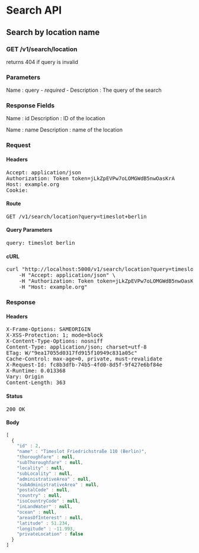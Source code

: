 # Search API

## Search by location name

### GET /v1/search/location

returns 404 if query is invalid



### Parameters

Name : query *- required -*
Description : The query of the search


### Response Fields

Name : id
Description : ID of the location

Name : name
Description : name of the location

### Request

#### Headers

<pre>Accept: application/json
Authorization: Token token=jLkZpEVPw7oLOMGWdB5nwOasKrA
Host: example.org
Cookie: </pre>

#### Route

<pre>GET /v1/search/location?query=timeslot+berlin</pre>

#### Query Parameters

<pre>query: timeslot berlin</pre>

#### cURL

<pre class="request">curl &quot;http://localhost:5000/v1/search/location?query=timeslot+berlin&quot; -X GET \
	-H &quot;Accept: application/json&quot; \
	-H &quot;Authorization: Token token=jLkZpEVPw7oLOMGWdB5nwOasKrA&quot; \
	-H &quot;Host: example.org&quot;</pre>

### Response

#### Headers

<pre>X-Frame-Options: SAMEORIGIN
X-XSS-Protection: 1; mode=block
X-Content-Type-Options: nosniff
Content-Type: application/json; charset=utf-8
ETag: W/&quot;9ea17055d0317fd915f10949c831a05c&quot;
Cache-Control: max-age=0, private, must-revalidate
X-Request-Id: fc8b3dfb-74b5-4fd0-8d5f-9f427e6bf84e
X-Runtime: 0.013368
Vary: Origin
Content-Length: 363</pre>

#### Status

<pre>200 OK</pre>

#### Body

```javascript
[
  {
    "id" : 2,
    "name" : "Timeslot Friedrichstraße 110 (Berlin)",
    "thoroughfare" : null,
    "subThoroughfare" : null,
    "locality" : null,
    "subLocality" : null,
    "administrativeArea" : null,
    "subAdministrativeArea" : null,
    "postalCode" : null,
    "country" : null,
    "isoCountryCode" : null,
    "inLandWater" : null,
    "ocean" : null,
    "areasOfInterest" : null,
    "latitude" : 51.234,
    "longitude" : -11.993,
    "privateLocation" : false
  }
]
```
